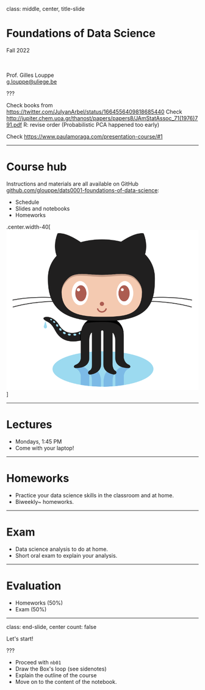 class: middle, center, title-slide

# Foundations of Data Science

Fall 2022

<br><br>
Prof. Gilles Louppe<br>
[g.louppe@uliege.be](g.louppe@uliege.be)

???

Check books from https://twitter.com/JulyanArbel/status/1664556409818685440
Check http://jupiter.chem.uoa.gr/thanost/papers/papers8/JAmStatAssoc_71(1976)791.pdf
R: revise order (Probabilistic PCA happened too early)

Check https://www.paulamoraga.com/presentation-course/#1

---

# Course hub

Instructions and materials are all available on GitHub [github.com/glouppe/dats0001-foundations-of-data-science](https://github.com/glouppe/dats0001-foundations-of-data-science):
- Schedule
- Slides and notebooks
- Homeworks

.center.width-40[![](./figures/course-syllabus/Octocat.png)]

---

# Lectures

- Mondays, 1:45 PM
- Come with your laptop! 

---

# Homeworks

- Practice your data science skills in the classroom and at home. 
- Biweekly~ homeworks.

---

# Exam

- Data science analysis to do at home.
- Short oral exam to explain your analysis.

---

# Evaluation

- Homeworks (50%)
- Exam (50%)

---

class: end-slide, center
count: false

Let's start!

???

- Proceed with `nb01`
- Draw the Box's loop (see sidenotes)
- Explain the outline of the course
- Move on to the content of the notebook.
